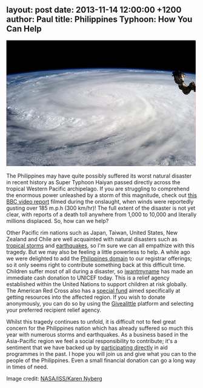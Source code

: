 layout: post
date: 2013-11-14 12:00:00 +1200
author: Paul
title: Philippines Typhoon: How You Can Help
----

![haiyan2.jpg](/media/2013-11-14-haiyan2.jpg)

<!-- excerpt -->

The Philippines may have quite possibly suffered its worst natural disaster in recent history as Super Typhoon Haiyan passed directly across the tropical Western Pacific archipelago. If you are struggling to comprehend the enormous power unleashed by a storm of this magnitude, check out [this BBC video report](http://www.bbc.co.uk/news/world-asia-24906576)
 filmed during the onslaught, when winds were reportedly gusting over 185 m.p.h (300 km/hr)! The full extent of the disaster is not yet clear, with reports of a death toll anywhere from 1,000 to 10,000 and literally millions displaced. So, how can we help?
 
<!-- /excerpt -->

Other Pacific rim nations such as Japan, Taiwan, United States, New Zealand and Chile are well acquainted with natural disasters such as [tropical storms](https://iwantmyname.com/blog/2012/11/why-your-domain-survived-the-sandy-storm.html) and [earthquakes](http://www.nzherald.co.nz/christchurch-earthquake-photos/news/headlines.cfm?c_id=1503036), so I'm sure we can all 
empathize with this tragedy. But we may also be feeling a little powerless to help. A while ago we were delighted to add the [Philippines domain](https://iwantmyname.com/blog/2011/09/ph-domain-added.html) to our registrar offerings; so it only seems right to contribute something back at this difficult time. Children suffer most of all during a disaster, so [iwantmyname](https://iwantmyname.com/) has made an immediate cash donation to UNICEF today. This is a relief agency established within the United Nations to support children at risk globally. The American Red Cross also has a [special fund](https://www.redcross.org/donate/index.jsp?donateStep=2&itemId=prod4650031) aimed specifically at getting resources into the affected region. If you wish to donate anonymously, you can do so by using the [Givealittle](http://fundraise.givealittle.co.nz/?p=2663) platform and selecting your preferred recipient relief agency. 

Whilst this tragedy continues to unfold, it is difficult not to feel great concern for the Philippines nation which has already suffered so much this year with numerous storms and earthquakes. As a business based in the Asia-Pacific region we feel a social responsibility to contribute; it's a sentiment that we have backed up by [participating directly](https://iwantmyname.com/blog/2013/04/iwantmyname-helping-cambodian-schools.html) in aid programmes in the past. I hope you will join us and give what you can to the people of the Philippines. Even a small financial donation can go a long way in times of need. 

Image credit: [NASA/ISS/Karen Nyberg](http://www.flickr.com/photos/24662369@N07/10825378203/in/photolist-huATMM-hsQYyL-hsQZ8m-huH4bV-huGgG9-huFurR-huEYzq-huEszh-aDE2EM-8kaBLv-92tTvt-hk1Qc5-8tDEUn)
